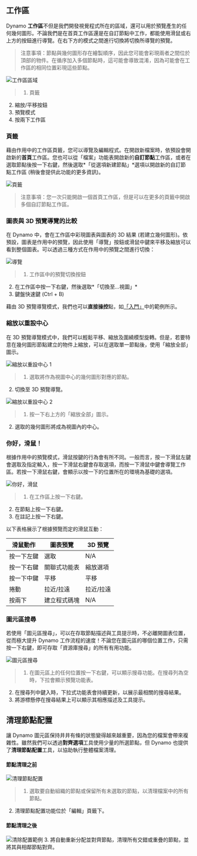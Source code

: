 

## 工作區

Dynamo **工作區**不但是我們開發視覺程式所在的區域，還可以用於預覽產生的任何幾何圖形。不論我們是在首頁工作區還是在自訂節點中工作，都能使用滑鼠或右上方的按鈕進行導覽。在右下方的模式之間進行切換將切換所導覽的預覽。

> 注意事項：節點與幾何圖形存在繪製順序，因此您可能會彩現兩者之間位於頂部的物件。在循序加入多個節點時，這可能會導致混淆，因為可能會在工作區的相同位置彩現這些節點。

![工作區區域](images/2-3/01-WorkspaceRegions.png)

> 1. 頁籤
2. 縮放/平移按鈕
3. 預覽模式
4. 按兩下工作區

### 頁籤

藉由作用中的工作區頁籤，您可以導覽及編輯程式。在開啟新檔案時，依預設會開啟新的**首頁**工作區。您也可以從「檔案」功能表開啟新的**自訂節點**工作區，或者在選取節點後按一下右鍵，然後選取*「從選項新建節點」*選項以開啟新的自訂節點工作區 (稍後會提供此功能的更多資訊)。

![頁籤](images/2-3/02-Tabs.png)

> 注意事項：您一次只能開啟一個首頁工作區，但是可以在更多的頁籤中開啟多個自訂節點工作區。

### 圖表與 3D 預覽導覽的比較

在 Dynamo 中，會在工作區中彩現圖表與圖表的 3D 結果 (若建立幾何圖形)。依預設，圖表是作用中的預覽，因此使用「導覽」按鈕或滑鼠中鍵來平移及縮放可以看到整個圖表。可以透過三種方式在作用中的預覽之間進行切換：

![導覽](images/2-3/03-PreviewNavigations.png)

> 1. 工作區中的預覽切換按鈕
2. 在工作區中按一下右鍵，然後選取*「切換至...視圖」*
3. 鍵盤快速鍵 (Ctrl + B)

藉由 3D 預覽導覽模式，我們也可以**直接操控**點，如[「入門」](http://dynamoprimer.com/02_Hello-Dynamo/2-6_the_quick_start_guide.html)中的範例所示。

### 縮放以重設中心

在 3D 預覽導覽模式中，我們可以輕鬆平移、縮放及圍繞模型旋轉。但是，若要特意在幾何圖形節點建立的物件上縮放，可以在選取單一節點後，使用「縮放全部」圖示。

![縮放以重設中心 1](images/2-3/03-ZoomToRecenter_1.jpg)

> 1. 選取將作為視圖中心的幾何圖形對應的節點。
2. 切換至 3D 預覽導覽。

![縮放以重設中心 2](images/2-3/03-ZoomToRecenter_2.jpg)

> 1. 按一下右上方的「縮放全部」圖示。
2. 選取的幾何圖形將成為視圖內的中心。

### 你好，滑鼠！

根據作用中的預覽模式，滑鼠按鍵的行為會有所不同。一般而言，按一下滑鼠左鍵會選取及指定輸入，按一下滑鼠右鍵會存取選項，而按一下滑鼠中鍵會導覽工作區。若按一下滑鼠右鍵，會顯示以按一下的位置所在的環境為基礎的選項。

![你好，滑鼠](images/2-3/04-HelloMouse.png)

> 1. 在工作區上按一下右鍵。
2. 在節點上按一下右鍵。
3. 在註記上按一下右鍵。

以下表格展示了根據預覽而定的滑鼠互動：

|**滑鼠動作**|**圖表預覽**|**3D 預覽**|
| -- | -- | -- |
|按一下左鍵|選取|N/A|
|按一下右鍵|關聯式功能表|縮放選項|
|按一下中鍵|平移|平移|
|捲動|拉近/拉遠|拉近/拉遠|
|按兩下|建立程式碼塊|N/A|

### 圖元區搜尋

若使用「圖元區搜尋」，可以在存取節點描述與工具提示時，不必離開圖表位置，從而極大提升 Dynamo 工作流程的速度！不論您在圖元區的哪個位置工作，只需按一下右鍵，即可存取「資源庫搜尋」的所有有用功能。

![圖元區搜尋](images/2-3/05-InCanvasSearch.png)

> 1. 在圖元區上的任何位置按一下右鍵，可以顯示搜尋功能。在搜尋列為空時，下拉會顯示預覽功能表。
2. 在搜尋列中鍵入時，下拉式功能表會持續更新，以展示最相關的搜尋結果。
3. 將游標懸停在搜尋結果上可以顯示其相應描述及工具提示。

## 清理節點配置

讓 Dynamo 圖元區保持井井有條的狀態變得越來越重要，因為您的檔案會帶來複雜性。雖然我們可以透過**對齊選項**工具使用少量的所選節點，但 Dynamo 也提供了**清理節點配置**工具，以協助執行整體檔案清理。

#### 節點清理之前

![清理節點配置](images/2-3/06-CleanupNodeLayout.png)

> 1. 選取要自動組織的節點或保留所有未選取的節點，以清理檔案中的所有節點。
2. 清理節點配置功能位於「編輯」頁籤下。
#### 節點清理之後

![清除配置範例](images/2-3/07-CleanupNodeLayout.png)
3. 將自動重新分配並對齊節點，清理所有交錯或重疊的節點，並將其與相鄰節點對齊。

